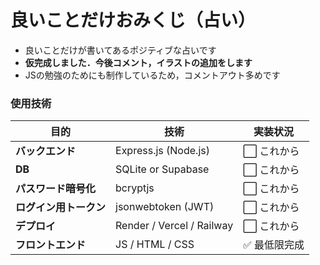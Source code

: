 # 良いことだけおみくじ（占い）
- 良いことだけが書いてあるポジティブな占いです
- **仮完成しました．今後コメント，イラストの追加をします**
- JSの勉強のためにも制作しているため，コメントアウト多めです

<h3>使用技術</h3>

| 目的             | 技術                       | 実装状況          |
|-----------------|---------------------------|-----------------|
| **バックエンド**     | Express.js (Node.js)       | ⬜ これから      |
| **DB**              | SQLite or Supabase         | ⬜ これから      |
| **パスワード暗号化** | bcryptjs                   | ⬜ これから      |
| **ログイン用トークン** | jsonwebtoken (JWT)        | ⬜ これから      |
| **デプロイ**         | Render / Vercel / Railway | ⬜ これから      |
| **フロントエンド**   | JS / HTML / CSS            | ✅ 最低限完成    |